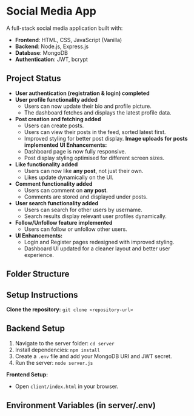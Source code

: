 # Social Media App

A full-stack social media application built with:

- **Frontend**: HTML, CSS, JavaScript (Vanilla)
- **Backend**: Node.js, Express.js
- **Database**: MongoDB
- **Authentication**: JWT, bcrypt

## Project Status
- **User authentication (registration & login) completed**
- **User profile functionality added** 
  - Users can now update their bio and profile picture.  
  - The dashboard fetches and displays the latest profile data.  
- **Post creation and fetching added**
  - Users can create posts.
  - Users can view their posts in the feed, sorted latest first.
  - Improved styling for better post display.
  **Image uploads for posts implemented**
  **UI Enhancements:**
  - Dashboard page is now fully responsive.
  - Post display styling optimised for different screen sizes.
- **Like functionality added**  
  - Users can now like **any post**, not just their own.
  - Likes update dynamically on the UI.
- **Comment functionality added** 
  - Users can comment on **any post**. 
  - Comments are stored and displayed under posts.
- **User search functionality added**
  - Users can search for other users by username.
  - Search results display relevant user profiles dynamically.
- **Follow/Unfollow feature implemented**
  - Users can follow or unfollow other users.
- **UI Enhancements:**
  - Login and Register pages redesigned with improved styling.
  - Dashboard UI updated for a cleaner layout and better user experience.



## Folder Structure

## Setup Instructions
**Clone the repository:** `git clone <repository-url>`

## Backend Setup
1. Navigate to the server folder: `cd server`
2. Install dependencies: `npm install`
3. Create a `.env` file and add your MongoDB URI and JWT secret. 
4. Run the server: `node server.js`

**Frontend Setup:**
- Open `client/index.html` in your browser.

## Environment Variables (in server/.env)